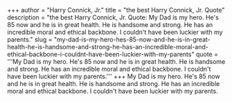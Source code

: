 +++
author = "Harry Connick, Jr."
title = "the best Harry Connick, Jr. Quote"
description = "the best Harry Connick, Jr. Quote: My Dad is my hero. He's 85 now and he is in great health. He is handsome and strong. He has an incredible moral and ethical backbone. I couldn't have been luckier with my parents."
slug = "my-dad-is-my-hero-hes-85-now-and-he-is-in-great-health-he-is-handsome-and-strong-he-has-an-incredible-moral-and-ethical-backbone-i-couldnt-have-been-luckier-with-my-parents"
quote = '''My Dad is my hero. He's 85 now and he is in great health. He is handsome and strong. He has an incredible moral and ethical backbone. I couldn't have been luckier with my parents.'''
+++
My Dad is my hero. He's 85 now and he is in great health. He is handsome and strong. He has an incredible moral and ethical backbone. I couldn't have been luckier with my parents.

